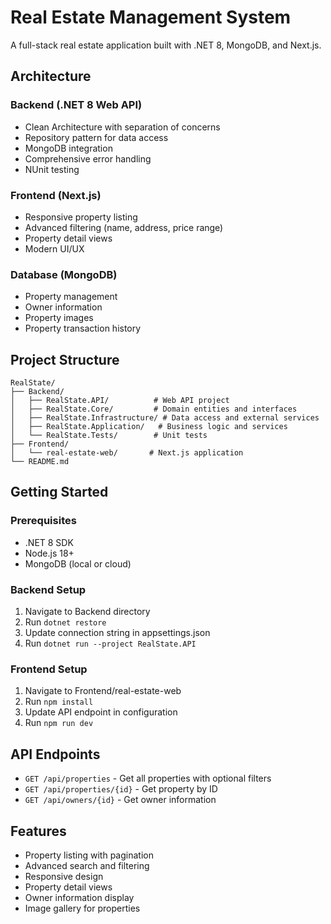 # Real Estate Management System

A full-stack real estate application built with .NET 8, MongoDB, and Next.js.

## Architecture

### Backend (.NET 8 Web API)
- Clean Architecture with separation of concerns
- Repository pattern for data access
- MongoDB integration
- Comprehensive error handling
- NUnit testing

### Frontend (Next.js)
- Responsive property listing
- Advanced filtering (name, address, price range)
- Property detail views
- Modern UI/UX

### Database (MongoDB)
- Property management
- Owner information
- Property images
- Property transaction history

## Project Structure

```
RealState/
├── Backend/
│   ├── RealState.API/          # Web API project
│   ├── RealState.Core/         # Domain entities and interfaces
│   ├── RealState.Infrastructure/ # Data access and external services
│   ├── RealState.Application/   # Business logic and services
│   └── RealState.Tests/        # Unit tests
├── Frontend/
│   └── real-estate-web/       # Next.js application
└── README.md
```

## Getting Started

### Prerequisites
- .NET 8 SDK
- Node.js 18+
- MongoDB (local or cloud)

### Backend Setup
1. Navigate to Backend directory
2. Run `dotnet restore`
3. Update connection string in appsettings.json
4. Run `dotnet run --project RealState.API`

### Frontend Setup
1. Navigate to Frontend/real-estate-web
2. Run `npm install`
3. Update API endpoint in configuration
4. Run `npm run dev`

## API Endpoints

- `GET /api/properties` - Get all properties with optional filters
- `GET /api/properties/{id}` - Get property by ID
- `GET /api/owners/{id}` - Get owner information

## Features

- Property listing with pagination
- Advanced search and filtering
- Responsive design
- Property detail views
- Owner information display
- Image gallery for properties
